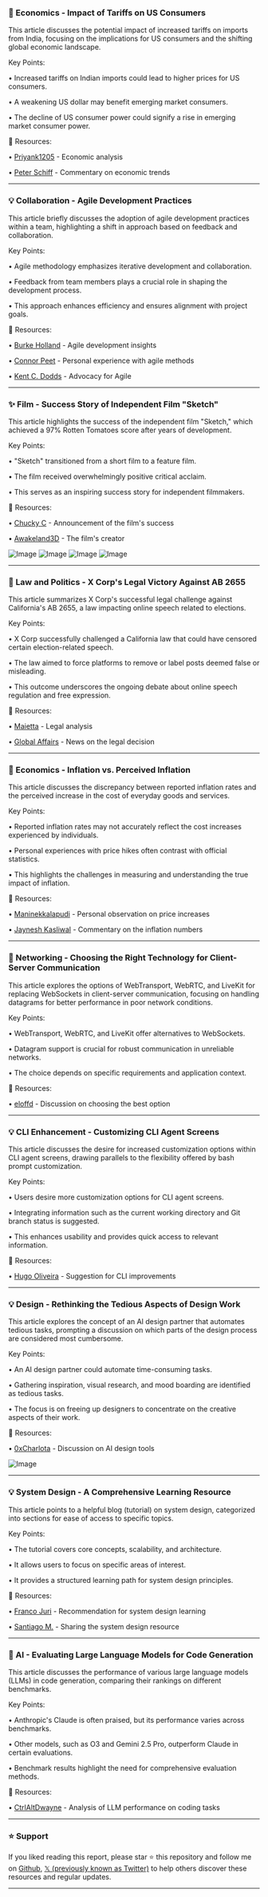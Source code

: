 ### 🤖 Economics - Impact of Tariffs on US Consumers

This article discusses the potential impact of increased tariffs on imports from India, focusing on the implications for US consumers and the shifting global economic landscape.

Key Points:

• Increased tariffs on Indian imports could lead to higher prices for US consumers.


• A weakening US dollar may benefit emerging market consumers.


• The decline of US consumer power could signify a rise in emerging market consumer power.


🔗 Resources:

• [Priyank1205](https://x.com/priyank1205) - Economic analysis


• [Peter Schiff](https://x.com/PeterSchiff) - Commentary on economic trends


---

### 💡 Collaboration -  Agile Development Practices

This article briefly discusses the adoption of agile development practices within a team, highlighting a shift in approach based on feedback and collaboration.

Key Points:

• Agile methodology emphasizes iterative development and collaboration.


• Feedback from team members plays a crucial role in shaping the development process.


• This approach enhances efficiency and ensures alignment with project goals.


🔗 Resources:

• [Burke Holland](https://x.com/burkeholland) - Agile development insights


• [Connor Peet](https://x.com/ConnorPeet) - Personal experience with agile methods


• [Kent C. Dodds](https://x.com/kentcdodds) - Advocacy for Agile


---

### ✨ Film -  Success Story of Independent Film "Sketch"

This article highlights the success of the independent film "Sketch," which achieved a 97% Rotten Tomatoes score after years of development.

Key Points:

• "Sketch" transitioned from a short film to a feature film.


• The film received overwhelmingly positive critical acclaim.


• This serves as an inspiring success story for independent filmmakers.



🔗 Resources:

• [Chucky C](https://x.com/_chuckyc) - Announcement of the film's success


• [Awakeland3D](https://x.com/Awakeland3D) - The film's creator


![Image](https://pbs.twimg.com/media/Gxt0_RYXcAA3jDY?format=jpg&name=small)
![Image](https://pbs.twimg.com/media/Gxt0_RYXQAA4TbE?format=jpg&name=small)
![Image](https://pbs.twimg.com/media/Gxt0_RbXYAAULlo?format=jpg&name=small)
![Image](https://pbs.twimg.com/media/Gxt0_RYWQAAJHxr?format=jpg&name=360x360)

---

### 🤖 Law and Politics - X Corp's Legal Victory Against AB 2655

This article summarizes X Corp's successful legal challenge against California's AB 2655, a law impacting online speech related to elections.

Key Points:

• X Corp successfully challenged a California law that could have censored certain election-related speech.


• The law aimed to force platforms to remove or label posts deemed false or misleading.


• This outcome underscores the ongoing debate about online speech regulation and free expression.


🔗 Resources:

• [Maietta](https://x.com/maietta) - Legal analysis


• [Global Affairs](https://x.com/GlobalAffairs) - News on the legal decision


---

### 🤖 Economics - Inflation vs. Perceived Inflation

This article discusses the discrepancy between reported inflation rates and the perceived increase in the cost of everyday goods and services.

Key Points:

• Reported inflation rates may not accurately reflect the cost increases experienced by individuals.


• Personal experiences with price hikes often contrast with official statistics.


• This highlights the challenges in measuring and understanding the true impact of inflation.


🔗 Resources:

• [Maninekkalapudi](https://x.com/maninekkalapudi) - Personal observation on price increases


• [Jaynesh Kasliwal](https://x.com/JayneshKasliwal) - Commentary on the inflation numbers


---

### 🤖 Networking - Choosing the Right Technology for Client-Server Communication

This article explores the options of WebTransport, WebRTC, and LiveKit for replacing WebSockets in client-server communication, focusing on handling datagrams for better performance in poor network conditions.

Key Points:

• WebTransport, WebRTC, and LiveKit offer alternatives to WebSockets.


• Datagram support is crucial for robust communication in unreliable networks.


• The choice depends on specific requirements and application context.


🔗 Resources:

• [eloffd](https://x.com/eloffd) - Discussion on choosing the best option


---

### 💡 CLI Enhancement - Customizing CLI Agent Screens

This article discusses the desire for increased customization options within CLI agent screens, drawing parallels to the flexibility offered by bash prompt customization.

Key Points:

• Users desire more customization options for CLI agent screens.


• Integrating information such as the current working directory and Git branch status is suggested.


• This enhances usability and provides quick access to relevant information.


🔗 Resources:

• [Hugo Oliveira](https://x.com/hugo_oliveira_d) - Suggestion for CLI improvements


---

### 💡 Design -  Rethinking the Tedious Aspects of Design Work

This article explores the concept of an AI design partner that automates tedious tasks, prompting a discussion on which parts of the design process are considered most cumbersome.

Key Points:

• An AI design partner could automate time-consuming tasks.


• Gathering inspiration, visual research, and mood boarding are identified as tedious tasks.


• The focus is on freeing up designers to concentrate on the creative aspects of their work.


🔗 Resources:

• [0xCharlota](https://x.com/0xCharlota) - Discussion on AI design tools


![Image](https://pbs.twimg.com/media/GxqmBKzWQAEWvlA?format=jpg&name=small)


---

### 💡 System Design - A Comprehensive Learning Resource

This article points to a helpful blog (tutorial) on system design, categorized into sections for ease of access to specific topics.

Key Points:

• The tutorial covers core concepts, scalability, and architecture.


• It allows users to focus on specific areas of interest.


• It provides a structured learning path for system design principles.


🔗 Resources:

• [Franco Juri](https://x.com/francojuri_dev) - Recommendation for system design learning


• [Santiago M.](https://x.com/santtiagom_) - Sharing the system design resource


---

### 🤖 AI -  Evaluating Large Language Models for Code Generation

This article discusses the performance of various large language models (LLMs) in code generation, comparing their rankings on different benchmarks.

Key Points:

• Anthropic's Claude is often praised, but its performance varies across benchmarks.


• Other models, such as O3 and Gemini 2.5 Pro, outperform Claude in certain evaluations.


• Benchmark results highlight the need for comprehensive evaluation methods.


🔗 Resources:

• [CtrlAltDwayne](https://x.com/CtrlAltDwayne) - Analysis of LLM performance on coding tasks


---

### ⭐️ Support

If you liked reading this report, please star ⭐️ this repository and follow me on [Github](https://github.com/Drix10), [𝕏 (previously known as Twitter)](https://x.com/DRIX_10_) to help others discover these resources and regular updates.

---